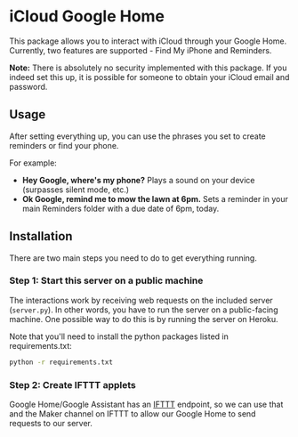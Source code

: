 # iCloud Google Home

This package allows you to interact with iCloud through your Google Home.
Currently, two features are supported - Find My iPhone and Reminders.

__Note:__ There is absolutely no security implemented with this package. If you
indeed set this up, it is possible for someone to obtain your iCloud email and
password.

## Usage

After setting everything up, you can use the phrases you set to create reminders
or find your phone.

For example:

* __Hey Google, where's my phone?__ Plays a sound on your device (surpasses
  silent mode, etc.)
* __Ok Google, remind me to mow the lawn at 6pm.__ Sets a reminder in your main
  Reminders folder with a due date of 6pm, today.

## Installation

There are two main steps you need to do to get everything running.

### Step 1: Start this server on a public machine

The interactions work by receiving web requests on the included server
(`server.py`). In other words, you have to run the server on a public-facing
machine. One possible way to do this is by running the server on Heroku.

Note that you'll need to install the python packages listed in requirements.txt:

```bash
python -r requirements.txt
```

### Step 2: Create IFTTT applets

Google Home/Google Assistant has an [IFTTT](http://ifttt.com) endpoint, so we
can use that and the Maker channel on IFTTT to allow our Google Home to send
requests to our server.

